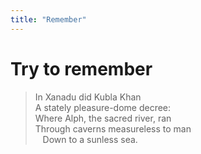 ```yaml
---
title: "Remember"
---
```


# Try to remember

>In Xanadu did Kubla Khan  
A stately pleasure-dome decree:  
Where Alph, the sacred river, ran  
Through caverns measureless to man  
&nbsp;&nbsp;&nbsp;Down to a sunless sea.